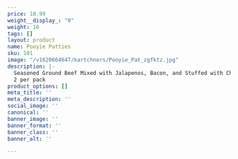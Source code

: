 ```yaml
---
price: 10.99
weight__display_: "0"
weight: 16
tags: []
layout: product
name: Pooyie Patties
sku: 101
image: "/v1620664647/kartchners/Pooyie_Pat_zgfktz.jpg"
description: |-
  Seasoned Ground Beef Mixed with Jalapenos, Bacon, and Stuffed with Cheddar Cheese
  2 per pack
product_options: []
meta_title: ''
meta_description: ''
social_image: ''
canonical: ''
banner_image: ''
banner_format: ''
banner_class: ''
banner_alt: ''

---
```

